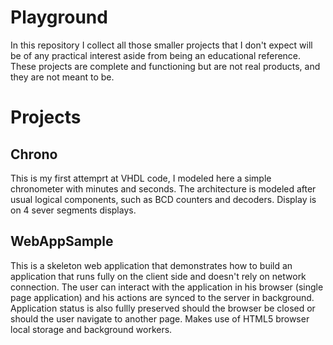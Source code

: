 Playground
==========

In this repository I collect all those smaller projects that I don't expect will be of any practical interest aside from being an educational reference. These projects are complete and functioning but are not real products, and they are not meant to be.

Projects
===========

Chrono
------

This is my first attemprt at VHDL code, I modeled here a simple chronometer with minutes and seconds. The architecture is modeled after usual logical components, such as BCD counters and decoders. Display is on 4 sever segments displays.

WebAppSample
------

This is a skeleton web application that demonstrates how to build an application that runs fully on the client side and doesn't rely on network connection. The user can interact with the application in his browser (single page application) and his actions are synced to the server in background. Application status is also fullly preserved should the browser be closed or should the user navigate to another page. Makes use of HTML5 browser local storage and background workers. 
